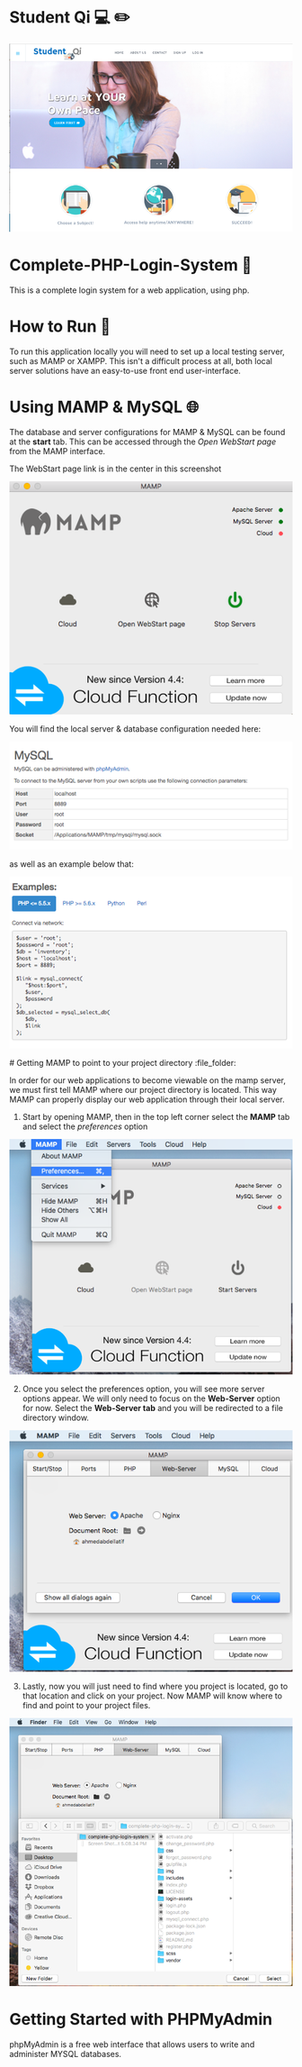 # Student Qi :computer: :pencil2:

<p align="center">
  <img max-width="350" src="https://github.com/Ahmed760/Complete-PHP-Login-System/blob/master/studentQi/qi.png">
</p>


# Complete-PHP-Login-System :bust_in_silhouette:
This is a complete login system for a web application, using php.

# How to Run :running:
To run this application locally you will need to set up a local testing server, 
such as MAMP or XAMPP. This isn't a difficult process at all, both local server
solutions have an easy-to-use front end user-interface.

# Using MAMP & MySQL :globe_with_meridians:

The database and server configurations for MAMP & MySQL can be found at the <strong>start</strong> tab. 
This can be accessed through the <em>Open WebStart page</em> from the MAMP interface. 

The WebStart page link is in the center in this screenshot

<p align="center">
  <img max-width="350" src="https://github.com/Ahmed760/Complete-PHP-Login-System/blob/master/image-guide/MAMP-3.png">
</p>

You will find the local server & database configuration needed here: 

<p align="center">
  <img max-width="350" src="https://github.com/Ahmed760/Complete-PHP-Login-System/blob/master/image-guide/MAMP-1.png">
</p>

as well as an example below that: 

<p align="center">
  <img max-width="350" src="https://github.com/Ahmed760/Complete-PHP-Login-System/blob/master/image-guide/MAMP-2.png">
</p>
# Getting MAMP to point to your project directory :file_folder:

In order for our web applications to become viewable on the mamp server, we must first tell MAMP where our project directory is located. This way MAMP can properly display our web application through their local server. 

1. Start by opening MAMP, then in the top left corner select the <strong>MAMP</strong> tab and select the <em>preferences</em> option<br>
<p align="center">
  <img max-width="460" src="https://github.com/Ahmed760/Complete-PHP-Login-System/blob/master/image-guide/mamp-preferences-step-1.png">
</p>



2. Once you select the preferences option, you will see more server options appear. We will only need to focus on the <strong>Web-Server</strong> option for now. Select the <strong>Web-Server tab</strong> and you will be redirected to a file directory window.
<p align="center">
  <img max-width="460" src="https://github.com/Ahmed760/Complete-PHP-Login-System/blob/master/image-guide/mamp-preferences-step-2.png">
</p>


3. Lastly, now you will just need to find where you project is located, go to that location and click on your project. Now MAMP will know where to find and point to your project files.
<p align="center">
  <img max-width="400" src="https://github.com/Ahmed760/Complete-PHP-Login-System/blob/master/image-guide/mamp-preferences-step-3.png">
</p>

# Getting Started with PHPMyAdmin
phpMyAdmin is a free web interface that allows users to write and administer MYSQL databases.   






